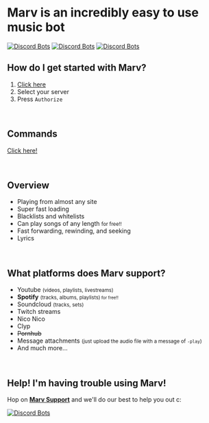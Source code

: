 # Marv is an incredibly easy to use music bot

[![Discord Bots](https://discordbots.org/api/widget/status/234395307759108106.png?noavatar=true)](https://discordbots.org/bot/234395307759108106?utm_source=widget) [![Discord Bots](https://discordbots.org/api/widget/servers/234395307759108106.png?noavatar=true)](https://discordbots.org/bot/234395307759108106?utm_source=widget) [![Discord Bots](https://discordbots.org/api/widget/upvotes/234395307759108106.png?noavatar=true)](https://discordbots.org/bot/234395307759108106?utm_source=widget)

## How do I get started with Marv?

1. [Click here](https://discordapp.com/oauth2/authorize?scope=bot&client_id=234395307759108106&permissions=3263552)
2. Select your server
3. Press `Authorize`

<br>

## Commands

[Click here!](/commands/)

<br>

## Overview

- Playing from almost any site
- Super fast loading
- Blacklists and whitelists
- Can play songs of any length <small>for free!!</small>
- Fast forwarding, rewinding, and seeking
- Lyrics

<br>

## What platforms does Marv support?

- Youtube <small>(videos, playlists, livestreams)</small>
- **Spotify** <small>(tracks, albums, playlists)<small> for free!!</small></small> 
- Soundcloud <small>(tracks, sets)</small>
- Twitch streams
- Nico Nico
- Clyp
- ~~Pornhub~~
- Message attachments <small>(just upload the audio file with a message of `-play`)</small>
- And much more...

<br>

## Help! I'm having trouble using Marv!

Hop on [**Marv Support**](https://discord.gg/WmDyx7C) and we'll do our best to help you out c:

[![Discord Bots](https://discordbots.org/api/widget/234395307759108106.png)](https://discordbots.org/bot/234395307759108106?utm_source=widget)
